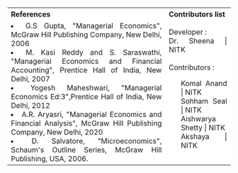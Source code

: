 <table style="text-align:justify;margin-top: 15px;">
  <tr style="background-color: white">
    <th>References</th>
    <th>Contributors list</th>
  </tr>
  <tr style="background-color: white">
    <td>
    <li>G.S Gupta, "Managerial Economics", McGraw Hill Publishing Company, New Delhi, 2006</li>
    <li>M. Kasi Reddy and S. Saraswathi, "Managerial Economics and Financial Accounting", Prentice Hall of India, New Delhi, 2007</li>
    <li>Yogesh Maheshwari, "Managerial Economics Ed:3",Prentice Hall of India, New Delhi, 2012</li>
    <li>A.R. Aryasri, "Managerial Economics and Financial Analysis", McGraw Hill Publishing Company, New Delhi, 2020</li>
    <li> D. Salvatore, "Microeconomics", Schaum's Outline Series, McGraw Hill Publishing, USA, 2006.</li>
   </td>
    <td>Developer : <br> Dr. Sheena | NITK</br></br>
    Contributors :
    <ul style="list-style-type: none;">
    <li>Komal Anand | NITK</li>
    <li>Sohham Seal | NITK</li>
    <li>Aishwarya Shetty | NITK</li>
    <li>Akshaya | NITK</li>
     </ul></td>
  </tr>
</table>
